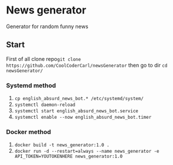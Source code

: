 # News generator

Generator for random funny news

## Start 

First of all clone repo`git clone https://github.com/CoolCoderCarl/newsGenerator` then go to dir `cd newsGenerator/`

### Systemd method
1) `cp english_absurd_news_bot.* /etc/systemd/system/`
2) `systemctl daemon-reload`
3) `systemctl start english_absurd_news_bot.service` 
4) `systemctl enable --now english_absurd_news_bot.timer` 

### Docker method
1) `docker build -t news_generator:1.0 .`
2) `docker run -d --restart=always --name news_generator -e API_TOKEN=YOUTOKENHERE news_generator:1.0`